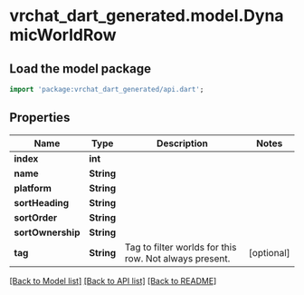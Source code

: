 # vrchat_dart_generated.model.DynamicWorldRow

## Load the model package
```dart
import 'package:vrchat_dart_generated/api.dart';
```

## Properties
Name | Type | Description | Notes
------------ | ------------- | ------------- | -------------
**index** | **int** |  | 
**name** | **String** |  | 
**platform** | **String** |  | 
**sortHeading** | **String** |  | 
**sortOrder** | **String** |  | 
**sortOwnership** | **String** |  | 
**tag** | **String** | Tag to filter worlds for this row. Not always present. | [optional] 

[[Back to Model list]](../README.md#documentation-for-models) [[Back to API list]](../README.md#documentation-for-api-endpoints) [[Back to README]](../README.md)


